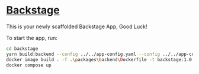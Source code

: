 # [Backstage](https://backstage.io)

This is your newly scaffolded Backstage App, Good Luck!

To start the app, run:

```sh
cd backstage
yarn build:backend --config ../../app-config.yaml --config ../../app-config.production.yaml
docker image build . -f .\packages\backend\Dockerfile -t backstage:1.0.0
docker compose up
```
